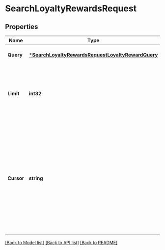 # SearchLoyaltyRewardsRequest

## Properties
Name | Type | Description | Notes
------------ | ------------- | ------------- | -------------
**Query** | [***SearchLoyaltyRewardsRequestLoyaltyRewardQuery**](SearchLoyaltyRewardsRequestLoyaltyRewardQuery.md) |  | [optional] [default to null]
**Limit** | **int32** | The maximum number of results to return in the response. The default value is 30. | [optional] [default to null]
**Cursor** | **string** | A pagination cursor returned by a previous call to  this endpoint. Provide this to retrieve the next set of  results for the original query. For more information,  see [Pagination](https://developer.squareup.com/docs/basics/api101/pagination). | [optional] [default to null]

[[Back to Model list]](../README.md#documentation-for-models) [[Back to API list]](../README.md#documentation-for-api-endpoints) [[Back to README]](../README.md)

